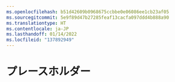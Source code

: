 ```yaml
---
ms.openlocfilehash: b51d42609b0968675ccbbe0e06086ee1cb23af05
ms.sourcegitcommit: 5e9f89d47b27285feaf13cacfa097ddd4b888a90
ms.translationtype: HT
ms.contentlocale: ja-JP
ms.lasthandoff: 01/14/2022
ms.locfileid: "137892949"
---
```

# <a name="placeholder"></a>プレースホルダー